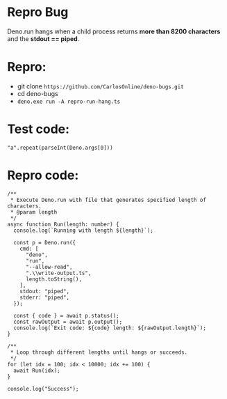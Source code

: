 # Repro Bug
Deno.run hangs when a child process returns **more than 8200 characters** and the **stdout == piped**.

# Repro:
- git clone `https://github.com/CarlosOnline/deno-bugs.git`
- cd deno-bugs
- `deno.exe run -A repro-run-hang.ts`

# Test code:
```
"a".repeat(parseInt(Deno.args[0]))
```

# Repro code:
```
/**
 * Execute Deno.run with file that generates specified length of characters.
 * @param length
 */
async function Run(length: number) {
  console.log(`Running with length ${length}`);

  const p = Deno.run({
    cmd: [
      "deno",
      "run",
      "--allow-read",
      ".\\write-output.ts",
      length.toString(),
    ],
    stdout: "piped",
    stderr: "piped",
  });

  const { code } = await p.status();
  const rawOutput = await p.output();
  console.log(`Exit code: ${code} length: ${rawOutput.length}`);
}

/**
 * Loop through different lengths until hangs or succeeds.
 */
for (let idx = 100; idx < 10000; idx += 100) {
  await Run(idx);
}

console.log("Success");
```
